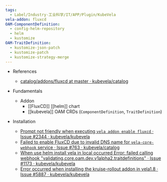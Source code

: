 ```yaml
---
tags:
  - Label/Industry-工业科学/IT/APP/Plugin/KubeVela
vela-addon: fluxcd
OAM-ComponentDefinition:
  - config-helm-repository
  - helm
  - kustomize
OAM-TraitDefinition:
  - kustomize-json-patch
  - kustomize-patch
  - kustomize-strategy-merge
---
```


- References
    - [catalog/addons/fluxcd at master · kubevela/catalog](https://github.com/kubevela/catalog/tree/master/addons/fluxcd)

- Fundamentals
    - Addon
        - [[FluxCD]] [[helm]] chart
        - [[kubevela]] OAM CRDs (`ComponentDefinition`, `TraitDefinition`)

- Installation
    - [Prompt not friendly when executing `vela addon enable fluxcd` · Issue #2344 · kubevela/kubevela](https://github.com/kubevela/kubevela/issues/2344)
    - [Failed to enable FluxCD due to invalid DNS name for `vela-core-webhook` service · Issue #763 · kubevela/catalog](https://github.com/kubevela/catalog/issues/763)
    - [When use helm install vela in local occurred Error: failed calling webhook "validating.core.oam.dev.v1alpha2.traitdefinitions" · Issue #1173 · kubevela/kubevela](https://github.com/kubevela/kubevela/issues/1173)
    - [Error occurred when installing the kruise-rollout addon in vela1.8 · Issue #5887 · kubevela/kubevela](https://github.com/kubevela/kubevela/issues/5887)

